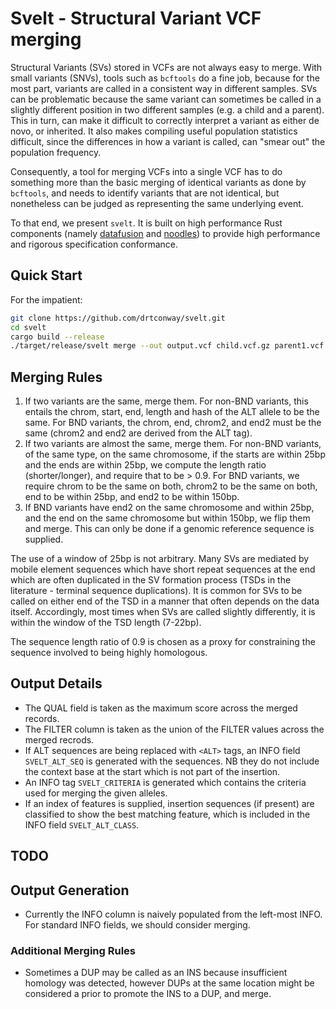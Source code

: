 # Svelt - Structural Variant VCF merging

Structural Variants (SVs) stored in VCFs are not always easy to
merge. With small variants (SNVs), tools such as `bcftools` do a fine
job, because for the most part, variants are called in a consistent way
in different samples.  SVs can be problematic because the same variant
can sometimes be called in a slightly different position in two different
samples (e.g. a child and a parent). This in turn, can make it difficult
to correctly interpret a variant as either de novo, or inherited. It
also makes compiling useful population statistics difficult, since the
differences in how a variant is called, can "smear out" the population
frequency.

Consequently, a tool for merging VCFs into a single VCF has to do
something more than the basic merging of identical variants as done by
`bcftools`, and needs to identify variants that are not identical,
but nonetheless can be judged as representing the same underlying event.

To that end, we present `svelt`. It is built on high performance Rust
components (namely [datafusion](https://datafusion.apache.org/) and
[noodles](https://github.com/zaeleus/noodles)) to provide high performance
and rigorous specification conformance.

## Quick Start

For the impatient:

```bash
git clone https://github.com/drtconway/svelt.git
cd svelt
cargo build --release
./target/release/svelt merge --out output.vcf child.vcf.gz parent1.vcf.gz parent2.vcf.gz
```

## Merging Rules

1. If two variants are the same, merge them. For non-BND variants, this
   entails the chrom, start, end, length and hash of the ALT allele to
   be the same. For BND variants, the chrom, end, chrom2, and end2 must
   be the same (chrom2 and end2 are derived from the ALT tag).
2. If two variants are almost the same, merge them. For non-BND variants,
   of the same type, on the same chromosome, if the starts are within 25bp
   and the ends are within 25bp, we compute the length ratio (shorter/longer),
   and require that to be > 0.9. For BND variants, we require chrom
   to be the same on both, chrom2 to be the same on both, end to be
   within 25bp, and end2 to be within 150bp.
3. If BND variants have end2 on the same chromosome and within 25bp, and
   the end on the same chromosome but within 150bp, we flip them and merge.
   This can only be done if a genomic reference sequence is supplied.

The use of a window of 25bp is not arbitrary. Many SVs are mediated by
mobile element sequences which have short repeat sequences at the end
which are often duplicated in the SV formation process (TSDs in the literature -
terminal sequence duplications). It is common for SVs to be called on
either end of the TSD in a manner that often depends on the data itself.
Accordingly, most times when SVs are called slightly differently, it is
within the window of the TSD length (7-22bp).

The sequence length ratio of 0.9 is chosen as a proxy for constraining the
sequence involved to being highly homologous.

## Output Details

- The QUAL field is taken as the maximum score across the merged records.
- The FILTER column is taken as the union of the FILTER values across the
  merged recrods.
- If ALT sequences are being replaced with `<ALT>` tags, an INFO field
  `SVELT_ALT_SEQ` is generated with the sequences. NB they do not include
  the context base at the start which is not part of the insertion.
- An INFO tag `SVELT_CRITERIA` is generated which contains the criteria
  used for merging the given alleles.
- If an index of features is supplied, insertion sequences (if present)
  are classified to show the best matching feature, which is included in
  the INFO field `SVELT_ALT_CLASS`.

## TODO

## Output Generation

- Currently the INFO column is naively populated from the left-most INFO. For
  standard INFO fields, we should consider merging.

### Additional Merging Rules

- Sometimes a DUP may be called as an INS because insufficient homology was
  detected, however DUPs at the same location might be considered a prior to
  promote the INS to a DUP, and merge.
